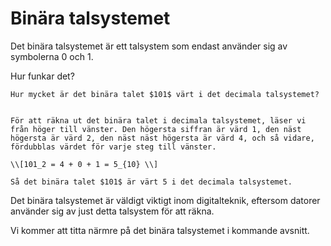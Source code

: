 # Binära talsystemet

Det binära talsystemet är ett talsystem som endast använder sig av symbolerna 0 och 1. 

Hur funkar det?

```admonish example title="Exempel på binärt tal"
Hur mycket är det binära talet $101$ värt i det decimala talsystemet?


För att räkna ut det binära talet i decimala talsystemet, läser vi från höger till vänster. Den högersta siffran är värd 1, den näst högersta är värd 2, den näst näst högersta är värd 4, och så vidare, fördubblas värdet för varje steg till vänster.

\\[101_2 = 4 + 0 + 1 = 5_{10} \\]

Så det binära talet $101$ är värt 5 i det decimala talsystemet.

```

Det binära talsystemet är väldigt viktigt inom digitalteknik, eftersom datorer använder sig av just detta talsystem för att räkna. 

Vi kommer att titta närmre på det binära talsystemet i kommande avsnitt. 

